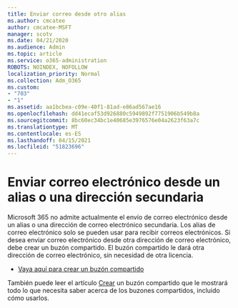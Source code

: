 ```yaml
---
title: Enviar correo desde otro alias
ms.author: cmcatee
author: cmcatee-MSFT
manager: scotv
ms.date: 04/21/2020
ms.audience: Admin
ms.topic: article
ms.service: o365-administration
ROBOTS: NOINDEX, NOFOLLOW
localization_priority: Normal
ms.collection: Adm_O365
ms.custom:
- "703"
- "1"
ms.assetid: aa1bcbea-c09e-40f1-81ad-e86ad567ae16
ms.openlocfilehash: dd41ecaf53d926880c5949892f7751906b549b8a
ms.sourcegitcommit: 8bc60ec34bc1e40685e3976576e04a2623f63a7c
ms.translationtype: MT
ms.contentlocale: es-ES
ms.lasthandoff: 04/15/2021
ms.locfileid: "51823696"
---
```

# <a name="send-email-from-an-alias-or-secondary-address"></a>Enviar correo electrónico desde un alias o una dirección secundaria

Microsoft 365 no admite actualmente el envío de correo electrónico desde un alias o una dirección de correo electrónico secundaria. Los alias de correo electrónico solo se pueden usar para recibir correos electrónicos. Si desea enviar correo electrónico desde otra dirección de correo electrónico, debe crear un buzón compartido. El buzón compartido le dará otra dirección de correo electrónico, sin necesidad de otra licencia.
  
- [Vaya aquí para crear un buzón compartido](https://portal.office.com/AdminPortal/Home#/AssistedGuide/addemailoptions)

También puede leer el artículo [Crear](https://docs.microsoft.com/microsoft-365/admin/email/create-a-shared-mailbox) un buzón compartido que le mostrará todo lo que necesita saber acerca de los buzones compartidos, incluido cómo usarlos.